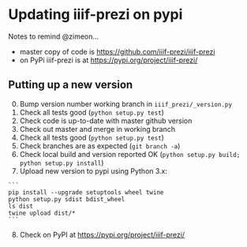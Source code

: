 # Updating iiif-prezi on pypi

Notes to remind @zimeon...

  * master copy of code is https://github.com/iiif-prezi/iiif-prezi
  * on PyPi iiif-prezi is at <https://pypi.org/project/iiif-prezi/>

Putting up a new version
------------------------

  0. Bump version number working branch in `iiif_prezi/_version.py`
  1. Check all tests good (`python setup.py test`)
  2. Check code is up-to-date with master github version
  3. Check out master and merge in working branch
  4. Check all tests good (`python setup.py test`)
  5. Check branches are as expected (`git branch -a`)
  6. Check local build and version reported OK (`python setup.py build; python setup.py install`)
  7. Upload new version to pypi using Python 3.x:

    ```
    pip install --upgrade setuptools wheel twine
    python setup.py sdist bdist_wheel
    ls dist
    twine upload dist/*
    ```

  8. Check on PyPI at <https://pypi.org/project/iiif-prezi/>

